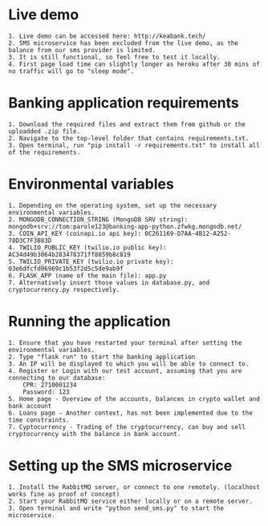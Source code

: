 # Live demo

    1. Live demo can be accessed here: http://keabank.tech/
    2. SMS microservice has been excluded from the live demo, as the balance from our sms provider is limited.
    3. It is still functional, so feel free to test it locally.
    4. First page load time can slightly longer as heroku after 30 mins of no traffic will go to "sleep mode".


# Banking application requirements

    1. Download the required files and extract them from github or the uploadded .zip file.
    2. Navigate to the top-level folder that contains requirements.txt.
    3. Open terminal, run "pip install -r requirements.txt" to install all of the requirements.

# Environmental variables

    1. Depending on the operating system, set up the necessary environmental variables.
    2. MONGODB_CONNECTION_STRING (MongoDB SRV string): mongodb+srv://tom:parole123@banking-app-python.zfwkg.mongodb.net/
    3. COIN_API_KEY (coinapi.io api key): 0C261169-D7AA-4B12-A252-78D3C7F3B83D
    4. TWILIO_PUBLIC_KEY (twilio.io public key): AC34d49b3064b283478371ff8859b8c819
    5. TWILIO_PRIVATE_KEY (twilio.io private key): 03e6dfcfd06969c1b53f2d5c5de9ab9f
    6. FLASK_APP (name of the main file): app.py
    7. Alternatively insert those values in database.py, and cryptocurrency.py respectively.

# Running the application

    1. Ensure that you have restarted your terminal after setting the environmental variables.
    2. Type "flask run" to start the banking application
    3. An IP will be displayed to which you will be able to connect to.
    4. Register or Login with our test account, assuming that you are connecting to our database:
        CPR: 2710001234
        Password: 123
    5. Home page - Overview of the accounts, balances in crypto wallet and bank account
    6. Loans page - Another context, has not been implemented due to the time constraints.
    7. Cyptocurrency - Trading of the cryptocurrency, can buy and sell cryptocurrency with the balance in bank account.

# Setting up the SMS microservice

    1. Install the RabbitMQ server, or connect to one remotely. (localhost works fine as proof of concept)
    2. Start your RabbitMQ service either locally or on a remote server.
    3. Open terminal and write "python send_sms.py" to start the microservice.
